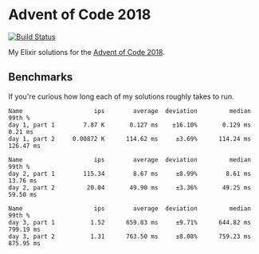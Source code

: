 # Advent of Code 2018

[![Build Status](https://travis-ci.org/sevenseacat/advent_of_code_2018.svg?branch=master)](https://travis-ci.org/sevenseacat/advent_of_code_2018)

My Elixir solutions for the [Advent of Code 2018](http://adventofcode.com/2018).

## Benchmarks

If you're curious how long each of my solutions roughly takes to run.

```
Name                    ips        average  deviation         median         99th %
day 1, part 1        7.87 K       0.127 ms    ±16.10%       0.129 ms        0.21 ms
day 1, part 2     0.00872 K      114.62 ms     ±3.69%      114.24 ms      126.47 ms

Name                    ips        average  deviation         median         99th %
day 2, part 1        115.34        8.67 ms     ±8.99%        8.61 ms       13.76 ms
day 2, part 2         20.04       49.90 ms     ±3.36%       49.25 ms       59.50 ms

Name                    ips        average  deviation         median         99th %
day 3, part 1          1.52      659.83 ms     ±9.71%      644.82 ms      799.19 ms
day 3, part 2          1.31      763.50 ms     ±8.08%      759.23 ms      875.95 ms
```
